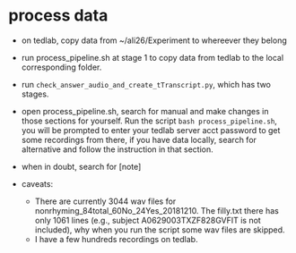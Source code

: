# process data
+ on tedlab, copy data from  ~/ali26/Experiment to whereever they belong
+ run process_pipeline.sh at stage 1 to copy data from tedlab to the local corresponding folder.
+ run `check_answer_audio_and_create_tTranscript.py`, which has two stages. 

+ open process_pipeline.sh, search for manual and make changes in those sections for yourself. Run the script `bash process_pipeline.sh`, you will be prompted to enter your tedlab server acct password to get some recordings from there, if you have data locally, search for alternative and follow the instruction in that section.
+ when in doubt, search for [note]
+ caveats:
  + There are currently 3044 wav files for nonrhyming_84total_60No_24Yes_20181210. The filly.txt there has only 1061 lines (e.g., subject A0629003TXZF828GVFIT is not included), why when you run the script some wav files are skipped.
  + I have a few hundreds recordings on tedlab.
